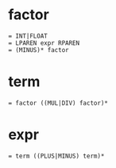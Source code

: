 # factor

    = INT|FLOAT
    = LPAREN expr RPAREN
    = (MINUS)* factor

# term

    = factor ((MUL|DIV) factor)*

# expr

    = term ((PLUS|MINUS) term)*
